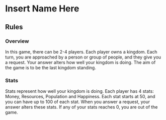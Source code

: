 # Insert Name Here

## Rules
### Overview
In this game, there can be 2-4 players.
Each player owns a kingdom.
Each turn, you are approached by a person or group of people,
and they give you a request.
Your answer alters how well your kingdom is doing.
The aim of the game is to be the last kingdom standing.

### Stats
Stats represent how well your kingdom is doing.
Each player has 4 stats: Money, Resources, Population and Happiness.
Each stat starts at 50, and you can have up to 100 of each stat.
When you answer a request, your answer alters these stats.
If any of your stats reaches 0, you are out of the game.

